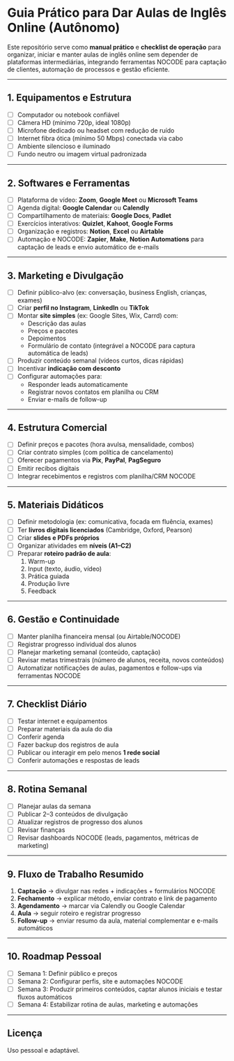 # Guia Prático para Dar Aulas de Inglês Online (Autônomo)

Este repositório serve como **manual prático** e **checklist de operação** para organizar, iniciar e manter aulas de inglês online sem depender de plataformas intermediárias, integrando ferramentas NOCODE para captação de clientes, automação de processos e gestão eficiente.

---

## 1. Equipamentos e Estrutura

- [ ] Computador ou notebook confiável  
- [ ] Câmera HD (mínimo 720p, ideal 1080p)  
- [ ] Microfone dedicado ou headset com redução de ruído  
- [ ] Internet fibra ótica (mínimo 50 Mbps) conectada via cabo  
- [ ] Ambiente silencioso e iluminado  
- [ ] Fundo neutro ou imagem virtual padronizada  

---

## 2. Softwares e Ferramentas

- [ ] Plataforma de vídeo: **Zoom**, **Google Meet** ou **Microsoft Teams**  
- [ ] Agenda digital: **Google Calendar** ou **Calendly**  
- [ ] Compartilhamento de materiais: **Google Docs**, **Padlet**  
- [ ] Exercícios interativos: **Quizlet**, **Kahoot**, **Google Forms**  
- [ ] Organização e registros: **Notion**, **Excel** ou **Airtable**  
- [ ] Automação e NOCODE: **Zapier**, **Make**, **Notion Automations** para captação de leads e envio automático de e-mails  

---

## 3. Marketing e Divulgação

- [ ] Definir público-alvo (ex: conversação, business English, crianças, exames)  
- [ ] Criar **perfil no Instagram**, **LinkedIn** ou **TikTok**  
- [ ] Montar **site simples** (ex: Google Sites, Wix, Carrd) com:
  - Descrição das aulas  
  - Preços e pacotes  
  - Depoimentos  
  - Formulário de contato (integrável a NOCODE para captura automática de leads)  
- [ ] Produzir conteúdo semanal (vídeos curtos, dicas rápidas)  
- [ ] Incentivar **indicação com desconto**  
- [ ] Configurar automações para:
  - Responder leads automaticamente  
  - Registrar novos contatos em planilha ou CRM  
  - Enviar e-mails de follow-up  

---

## 4. Estrutura Comercial

- [ ] Definir preços e pacotes (hora avulsa, mensalidade, combos)  
- [ ] Criar contrato simples (com política de cancelamento)  
- [ ] Oferecer pagamentos via **Pix**, **PayPal**, **PagSeguro**  
- [ ] Emitir recibos digitais  
- [ ] Integrar recebimentos e registros com planilha/CRM NOCODE  

---

## 5. Materiais Didáticos

- [ ] Definir metodologia (ex: comunicativa, focada em fluência, exames)  
- [ ] Ter **livros digitais licenciados** (Cambridge, Oxford, Pearson)  
- [ ] Criar **slides e PDFs próprios**  
- [ ] Organizar atividades em **níveis (A1–C2)**  
- [ ] Preparar **roteiro padrão de aula**:
  1. Warm-up  
  2. Input (texto, áudio, vídeo)  
  3. Prática guiada  
  4. Produção livre  
  5. Feedback  

---

## 6. Gestão e Continuidade

- [ ] Manter planilha financeira mensal (ou Airtable/NOCODE)  
- [ ] Registrar progresso individual dos alunos  
- [ ] Planejar marketing semanal (conteúdo, captação)  
- [ ] Revisar metas trimestrais (número de alunos, receita, novos conteúdos)  
- [ ] Automatizar notificações de aulas, pagamentos e follow-ups via ferramentas NOCODE  

---

## 7. Checklist Diário

- [ ] Testar internet e equipamentos  
- [ ] Preparar materiais da aula do dia  
- [ ] Conferir agenda  
- [ ] Fazer backup dos registros de aula  
- [ ] Publicar ou interagir em pelo menos **1 rede social**  
- [ ] Conferir automações e respostas de leads  

---

## 8. Rotina Semanal

- [ ] Planejar aulas da semana  
- [ ] Publicar 2–3 conteúdos de divulgação  
- [ ] Atualizar registros de progresso dos alunos  
- [ ] Revisar finanças  
- [ ] Revisar dashboards NOCODE (leads, pagamentos, métricas de marketing)  

---

## 9. Fluxo de Trabalho Resumido

1. **Captação** → divulgar nas redes + indicações + formulários NOCODE  
2. **Fechamento** → explicar método, enviar contrato e link de pagamento  
3. **Agendamento** → marcar via Calendly ou Google Calendar  
4. **Aula** → seguir roteiro e registrar progresso  
5. **Follow-up** → enviar resumo da aula, material complementar e e-mails automáticos  

---

## 10. Roadmap Pessoal

- [ ] Semana 1: Definir público e preços  
- [ ] Semana 2: Configurar perfis, site e automações NOCODE  
- [ ] Semana 3: Produzir primeiros conteúdos, captar alunos iniciais e testar fluxos automáticos  
- [ ] Semana 4: Estabilizar rotina de aulas, marketing e automações  

---

## Licença

Uso pessoal e adaptável.
